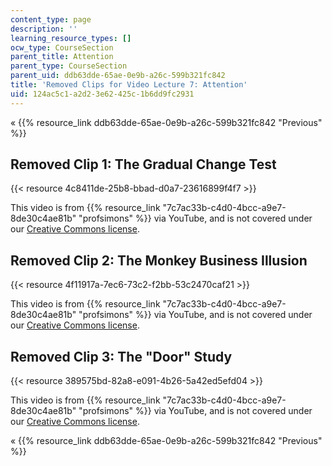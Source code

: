 ```yaml
---
content_type: page
description: ''
learning_resource_types: []
ocw_type: CourseSection
parent_title: Attention
parent_type: CourseSection
parent_uid: ddb63dde-65ae-0e9b-a26c-599b321fc842
title: 'Removed Clips for Video Lecture 7: Attention'
uid: 124ac5c1-a2d2-3e62-425c-1b6dd9fc2931
---
```


« {{% resource_link ddb63dde-65ae-0e9b-a26c-599b321fc842 "Previous" %}}

Removed Clip 1: The Gradual Change Test
---------------------------------------

{{< resource 4c8411de-25b8-bbad-d0a7-23616899f4f7 >}}

This video is from {{% resource_link "7c7ac33b-c4d0-4bcc-a9e7-8de30c4ae81b" "profsimons" %}} via YouTube, and is not covered under our [Creative Commons license](/terms/#cc).

Removed Clip 2: The Monkey Business Illusion
--------------------------------------------

{{< resource 4f11917a-7ec6-73c2-f2bb-53c2470caf21 >}}

This video is from {{% resource_link "7c7ac33b-c4d0-4bcc-a9e7-8de30c4ae81b" "profsimons" %}} via YouTube, and is not covered under our [Creative Commons license](/terms/#cc).

Removed Clip 3: The "Door" Study
--------------------------------

{{< resource 389575bd-82a8-e091-4b26-5a42ed5efd04 >}}

This video is from {{% resource_link "7c7ac33b-c4d0-4bcc-a9e7-8de30c4ae81b" "profsimons" %}} via YouTube, and is not covered under our [Creative Commons license](/terms/#cc).

« {{% resource_link ddb63dde-65ae-0e9b-a26c-599b321fc842 "Previous" %}}